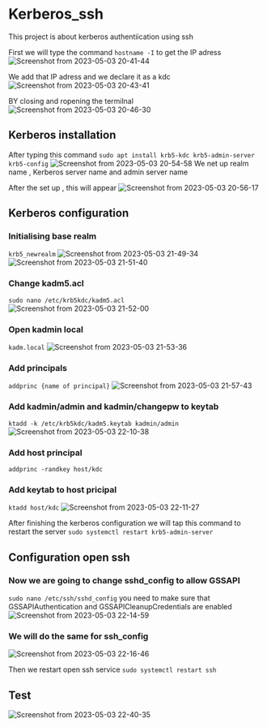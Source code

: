 # Kerberos_ssh
This project is about kerberos authentiication using ssh

First we will type the command `hostname -I`  to get the IP adress
![Screenshot from 2023-05-03 20-41-44](https://user-images.githubusercontent.com/94203047/236062619-f717eaf6-9ccd-498f-9c8f-6b9244b5fe6f.png)

 We add that IP adress and we declare it as a kdc 
![Screenshot from 2023-05-03 20-43-41](https://user-images.githubusercontent.com/94203047/236064538-6fbbaaaa-e0fa-4640-8b24-ece4372107c2.png)

BY closing and ropening the termilnal 
![Screenshot from 2023-05-03 20-46-30](https://user-images.githubusercontent.com/94203047/236066365-1746b7f6-6295-4622-b72c-5ec508e7adb8.png)

## Kerberos installation 
After typing this command 
`sudo apt install krb5-kdc krb5-admin-server krb5-config`
![Screenshot from 2023-05-03 20-54-58](https://user-images.githubusercontent.com/94203047/236565134-9f2d63a1-04cd-4ee1-9370-5c8a953278a5.png)
We net up realm name , Kerberos server name and admin server name

After the set up , this will appear 
![Screenshot from 2023-05-03 20-56-17](https://user-images.githubusercontent.com/94203047/236565802-0c2621a4-1b87-4523-98f0-b8112cd8a27e.png)

 ## Kerberos configuration
 ### Initialising base realm 
 `krb5_newrealm`
![Screenshot from 2023-05-03 21-49-34](https://user-images.githubusercontent.com/94203047/236566216-3be955e3-2c18-40f2-bb06-9c2464299b69.png)
![Screenshot from 2023-05-03 21-51-40](https://user-images.githubusercontent.com/94203047/236566777-14d482ae-a877-4cf4-9e16-2612dd556d00.png)

### Change kadm5.acl
`sudo nano /etc/krb5kdc/kadm5.acl`
![Screenshot from 2023-05-03 21-52-00](https://user-images.githubusercontent.com/94203047/236566854-9b0c956e-0702-4a0b-b63f-3d31cd64e838.png)

### Open kadmin local 
`kadm.local`
![Screenshot from 2023-05-03 21-53-36](https://user-images.githubusercontent.com/94203047/236567507-cbcd01d5-4a46-4e39-b18e-3683980377c6.png)

### Add principals
`addprinc {name of principal}`
![Screenshot from 2023-05-03 21-57-43](https://user-images.githubusercontent.com/94203047/236567862-9085298c-a9dd-4a20-95a4-ecdfc17b9cb0.png)

### Add kadmin/admin and kadmin/changepw to keytab
`ktadd -k /etc/krb5kdc/kadm5.keytab kadmin/admin`
![Screenshot from 2023-05-03 22-10-38](https://user-images.githubusercontent.com/94203047/236568769-573698aa-4244-414a-8ae6-ba75ad382939.png)

### Add host principal
`addprinc -randkey host/kdc`
### Add keytab to host pricipal 
`ktadd host/kdc`
![Screenshot from 2023-05-03 22-11-27](https://user-images.githubusercontent.com/94203047/236569335-411760ee-8981-4ad2-97cc-6d08057d39dc.png)

After finishing the kerberos configuration we will tap this command to restart the server 
`sudo systemctl restart krb5-admin-server`

## Configuration open ssh

### Now we are going to change sshd_config to allow GSSAPI
`sudo nano /etc/ssh/sshd_config`
you need to make sure that GSSAPIAuthentication and GSSAPICleanupCredentials are enabled
![Screenshot from 2023-05-03 22-14-59](https://user-images.githubusercontent.com/94203047/236571402-6b99de36-2f1c-4df0-a2c8-4721311c334c.png)

### We will do the same for ssh_config 
![Screenshot from 2023-05-03 22-16-46](https://user-images.githubusercontent.com/94203047/236571902-0518b427-65a4-45ba-8a52-1f4fee0bd4c4.png)

Then we restart open ssh service 
`sudo systemctl restart ssh`

## Test
![Screenshot from 2023-05-03 22-40-35](https://user-images.githubusercontent.com/94203047/236572319-ef59d5a0-0f64-4901-b7e6-03d637fcd86e.png)


